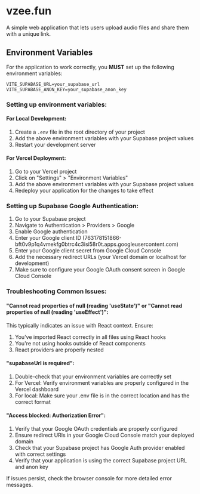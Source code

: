 

# vzee.fun

A simple web application that lets users upload audio files and share them with a unique link.

## Environment Variables

For the application to work correctly, you **MUST** set up the following environment variables:

```
VITE_SUPABASE_URL=your_supabase_url
VITE_SUPABASE_ANON_KEY=your_supabase_anon_key
```

### Setting up environment variables:

#### For Local Development:
1. Create a `.env` file in the root directory of your project
2. Add the above environment variables with your Supabase project values
3. Restart your development server

#### For Vercel Deployment:
1. Go to your Vercel project
2. Click on "Settings" > "Environment Variables"
3. Add the above environment variables with your Supabase project values
4. Redeploy your application for the changes to take effect

### Setting up Supabase Google Authentication:
1. Go to your Supabase project
2. Navigate to Authentication > Providers > Google
3. Enable Google authentication
4. Enter your Google client ID (763178151866-bft0v9p1q4vmekfg0btrc4c3isi58r0t.apps.googleusercontent.com)
5. Enter your Google client secret from Google Cloud Console
6. Add the necessary redirect URLs (your Vercel domain or localhost for development)
7. Make sure to configure your Google OAuth consent screen in Google Cloud Console

### Troubleshooting Common Issues:

#### "Cannot read properties of null (reading 'useState')" or "Cannot read properties of null (reading 'useEffect')":
This typically indicates an issue with React context. Ensure:
1. You've imported React correctly in all files using React hooks
2. You're not using hooks outside of React components
3. React providers are properly nested

#### "supabaseUrl is required":
1. Double-check that your environment variables are correctly set
2. For Vercel: Verify environment variables are properly configured in the Vercel dashboard
3. For local: Make sure your .env file is in the correct location and has the correct format

#### "Access blocked: Authorization Error":
1. Verify that your Google OAuth credentials are properly configured
2. Ensure redirect URIs in your Google Cloud Console match your deployed domain
3. Check that your Supabase project has Google Auth provider enabled with correct settings
4. Verify that your application is using the correct Supabase project URL and anon key

If issues persist, check the browser console for more detailed error messages.

